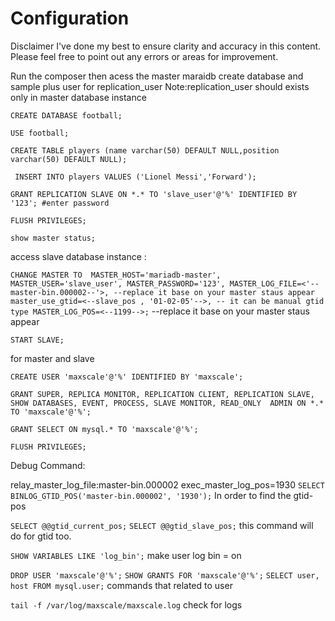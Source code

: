 # Configuration

Disclaimer 
I've done my best to ensure clarity and accuracy in this content. Please feel free to point out any errors or areas for improvement.

Run the composer then acess the master maraidb create database and sample plus user for replication_user
Note:replication_user should exists only in master database instance 

`CREATE DATABASE football; `

` USE football; `
 
` CREATE TABLE players (name varchar(50) DEFAULT NULL,position varchar(50) DEFAULT NULL); `
 
` INSERT INTO players VALUES ('Lionel Messi','Forward');`
 
` GRANT REPLICATION SLAVE ON *.* TO 'slave_user'@'%' IDENTIFIED BY '123'; #enter password `
 
`FLUSH PRIVILEGES; `

 `show master status; `

access slave database instance :

 `CHANGE MASTER TO 
   MASTER_HOST='mariadb-master',
   MASTER_USER='slave_user',
   MASTER_PASSWORD='123',
   MASTER_LOG_FILE=<'--master-bin.000002--'>, --replace it base on your master staus appear
   master_use_gtid=<--slave_pos , '01-02-05'-->, -- it can be manual gtid type
   MASTER_LOG_POS=<--1199-->;` --replace it base on your master staus appear
   
`START SLAVE;`


for  master and slave

`CREATE USER 'maxscale'@'%' IDENTIFIED BY 'maxscale';`

`GRANT SUPER, REPLICA MONITOR, REPLICATION CLIENT, REPLICATION SLAVE, SHOW DATABASES, EVENT, PROCESS, SLAVE MONITOR, READ_ONLY 
ADMIN ON *.* TO 'maxscale'@'%';`

`GRANT SELECT ON mysql.* TO 'maxscale'@'%';`

`FLUSH PRIVILEGES;`


Debug Command:

relay_master_log_file:master-bin.000002
exec_master_log_pos=1930
`SELECT BINLOG_GTID_POS('master-bin.000002', '1930');`
In order to find the  gtid-pos

`SELECT @@gtid_current_pos;`
`SELECT @@gtid_slave_pos;`
this command will do for gtid too.

`SHOW VARIABLES LIKE 'log_bin';`
make user log bin = on

`DROP USER 'maxscale'@'%';`
`SHOW GRANTS FOR 'maxscale'@'%';`
`SELECT user, host FROM mysql.user;`
commands that related to user

`tail -f /var/log/maxscale/maxscale.log`
check for logs





